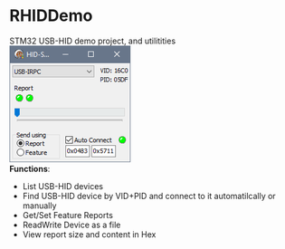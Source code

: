 # RHIDDemo<br>
STM32 USB-HID demo project, and utilitities<br>
![RHIDDemo](/RHIDDemo.png)<br>
**Functions**:<br>
* List USB-HID devices
* Find USB-HID device by VID+PID and connect to it automatilcally or manually
* Get/Set Feature Reports
* ReadWrite Device as a file
* View report size and content in Hex

